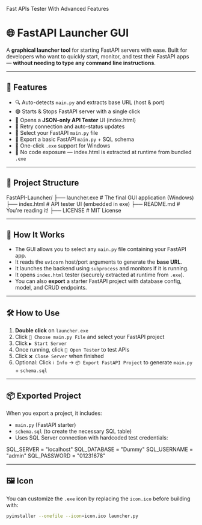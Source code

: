 Fast APIs Tester With Advanced Features

# 🌐 FastAPI Launcher GUI

A **graphical launcher tool** for starting FastAPI servers with ease. Built for developers who want to quickly start, monitor, and test their FastAPI apps — **without needing to type any command line instructions**.

---

## 🚀 Features

- 🔍 Auto-detects `main.py` and extracts base URL (host & port)
- 🟢 Starts & Stops FastAPI server with a single click
- 🧪 Opens a **JSON-only API Tester** UI (index.html)
- 🔄 Retry connection and auto-status updates
- 📂 Select your FastAPI `main.py` file
- 📄 Export a basic FastAPI `main.py` + SQL schema
- 💾 One-click `.exe` support for Windows
- 📌 No code exposure — index.html is extracted at runtime from bundled `.exe`

---

## 📁 Project Structure

FastAPI-Launcher/
├── launcher.exe # The final GUI application (Windows)
├── index.html # API tester UI (embedded in exe)
├── README.md # You're reading it!
├── LICENSE # MIT License


---

## 🧠 How It Works

- The GUI allows you to select any `main.py` file containing your FastAPI app.
- It reads the `uvicorn` host/port arguments to generate the **base URL**.
- It launches the backend using `subprocess` and monitors if it is running.
- It opens `index.html` tester (securely extracted at runtime from `.exe`).
- You can also **export** a starter FastAPI project with database config, model, and CRUD endpoints.

---

## 🛠️ How to Use

1. **Double click** on `launcher.exe`
2. Click `📁 Choose main.py File` and select your FastAPI project
3. Click `▶ Start Server`
4. Once running, click `🧪 Open Tester` to test APIs
5. Click `❌ Close Server` when finished
6. Optional: Click `ℹ Info` → `📦 Export FastAPI Project` to generate `main.py` + `schema.sql`

---

## 📦 Exported Project

When you export a project, it includes:

- `main.py` (FastAPI starter)
- `schema.sql` (to create the necessary SQL table)
- Uses SQL Server connection with hardcoded test credentials:

SQL_SERVER = "localhost"
SQL_DATABASE = "Dummy"
SQL_USERNAME = "admin"
SQL_PASSWORD = "01231678"


---

## 🖼️ Icon

You can customize the `.exe` icon by replacing the `icon.ico` before building with:

```bash
pyinstaller --onefile --icon=icon.ico launcher.py
